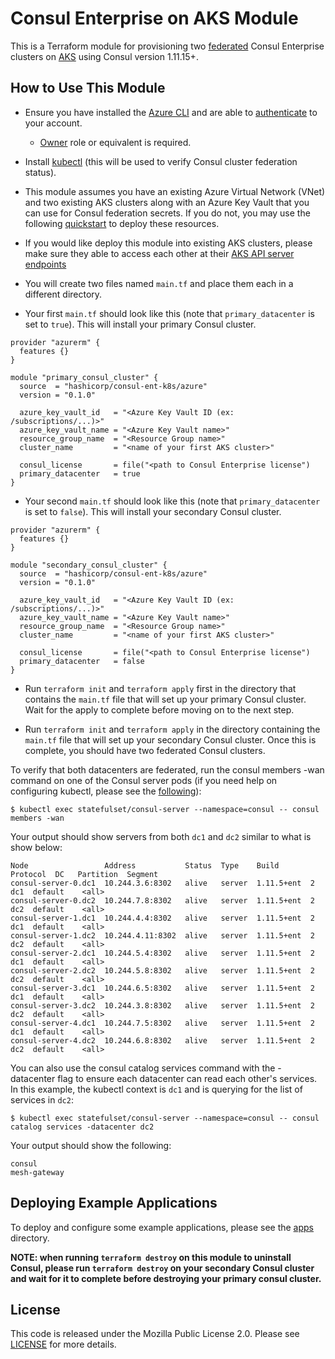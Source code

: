 # Consul Enterprise on AKS Module

This is a Terraform module for provisioning two
[federated](https://www.consul.io/docs/k8s/installation/multi-cluster) Consul
Enterprise clusters on [AKS](https://azure.microsoft.com/en-us/services/kubernetes-service/) using Consul version
1.11.15+.

## How to Use This Module

- Ensure you have installed the [Azure
  CLI](https://docs.microsoft.com/en-us/cli/azure/install-azure-cli) and are
  able to
  [authenticate](https://registry.terraform.io/providers/hashicorp/azurerm/latest/docs/guides/azure_cli)
  to your account.
  - [Owner](https://docs.microsoft.com/en-us/azure/role-based-access-control/built-in-roles#owner)
    role or equivalent is required.

- Install [kubectl](https://kubernetes.io/docs/reference/kubectl/) (this will be
  used to verify Consul cluster federation status).

- This module assumes you have an existing Azure Virtual Network (VNet) and two
  existing AKS clusters along with an Azure Key Vault that you can use for
  Consul federation secrets. If you do not, you may use the following
  [quickstart](https://github.com/hashicorp/terraform-azure-consul-ent-k8s/tree/main/examples/prereqs_quickstart)
  to deploy these resources.

- If you would like deploy this module into existing AKS clusters, please make sure they able to access each other at their [AKS API server endpoints](https://docs.microsoft.com/en-us/azure/aks/api-server-authorized-ip-ranges#overview-of-api-server-authorized-ip-ranges)

- You will create two files named `main.tf` and place them each in a different
  directory.

- Your first `main.tf` should look like this (note that `primary_datacenter` is
  set to `true`). This will install your primary Consul cluster.

```hcl
provider "azurerm" {
  features {}
}

module "primary_consul_cluster" {
  source  = "hashicorp/consul-ent-k8s/azure"
  version = "0.1.0"

  azure_key_vault_id   = "<Azure Key Vault ID (ex: /subscriptions/...)>"
  azure_key_vault_name = "<Azure Key Vault name>"
  resource_group_name  = "<Resource Group name>"
  cluster_name         = "<name of your first AKS cluster>"

  consul_license       = file("<path to Consul Enterprise license")
  primary_datacenter   = true
}
```

- Your second `main.tf` should look like this (note that `primary_datacenter` is
  set to `false`). This will install your secondary Consul cluster.

```hcl
provider "azurerm" {
  features {}
}

module "secondary_consul_cluster" {
  source  = "hashicorp/consul-ent-k8s/azure"
  version = "0.1.0"

  azure_key_vault_id   = "<Azure Key Vault ID (ex: /subscriptions/...)>"
  azure_key_vault_name = "<Azure Key Vault name>"
  resource_group_name  = "<Resource Group name>"
  cluster_name         = "<name of your first AKS cluster>"

  consul_license       = file("<path to Consul Enterprise license")
  primary_datacenter   = false
}
```

- Run `terraform init` and `terraform apply` first in the directory that
  contains the `main.tf` file that will set up your primary Consul cluster. Wait
  for the apply to complete before moving on to the next step.

- Run `terraform init` and `terraform apply` in the directory containing the
  `main.tf` file that will set up your secondary Consul cluster. Once this is
  complete, you should have two federated Consul clusters. 

To verify that both datacenters are federated, run the consul members -wan
command on one of the Consul server pods (if you need help on configuring
kubectl, please see the
[following](https://github.com/hashicorp/terraform-azure-consul-ent-k8s/blob/main/examples/prereqs_quickstart/README.md#a-note-on-using-kubectl)):

```shell
$ kubectl exec statefulset/consul-server --namespace=consul -- consul members -wan
```

Your output should show servers from both `dc1` and `dc2` similar to what is
show below:

```shell
Node                 Address           Status  Type    Build       Protocol  DC   Partition  Segment
consul-server-0.dc1  10.244.3.6:8302   alive   server  1.11.5+ent  2         dc1  default    <all>
consul-server-0.dc2  10.244.7.8:8302   alive   server  1.11.5+ent  2         dc2  default    <all>
consul-server-1.dc1  10.244.4.4:8302   alive   server  1.11.5+ent  2         dc1  default    <all>
consul-server-1.dc2  10.244.4.11:8302  alive   server  1.11.5+ent  2         dc2  default    <all>
consul-server-2.dc1  10.244.5.4:8302   alive   server  1.11.5+ent  2         dc1  default    <all>
consul-server-2.dc2  10.244.5.8:8302   alive   server  1.11.5+ent  2         dc2  default    <all>
consul-server-3.dc1  10.244.6.5:8302   alive   server  1.11.5+ent  2         dc1  default    <all>
consul-server-3.dc2  10.244.3.8:8302   alive   server  1.11.5+ent  2         dc2  default    <all>
consul-server-4.dc1  10.244.7.5:8302   alive   server  1.11.5+ent  2         dc1  default    <all>
consul-server-4.dc2  10.244.6.8:8302   alive   server  1.11.5+ent  2         dc2  default    <all>
```

You can also use the consul catalog services command with the -datacenter flag
to ensure each datacenter can read each other's services. In this example, the
kubectl context is `dc1` and is querying for the list of services in `dc2`:

```shell
$ kubectl exec statefulset/consul-server --namespace=consul -- consul catalog services -datacenter dc2
```

Your output should show the following:

```shell
consul
mesh-gateway
```

## Deploying Example Applications

To deploy and configure some example applications, please see the
[apps](https://github.com/hashicorp/terraform-azure-consul-ent-k8s/tree/main/examples/apps)
directory.

**NOTE: when running `terraform destroy` on this module to uninstall Consul,
please run `terraform destroy` on your secondary Consul cluster and wait for it
to complete before destroying your primary consul cluster.**

## License

This code is released under the Mozilla Public License 2.0. Please see
[LICENSE](https://github.com/hashicorp/terraform-azure-consul-ent-k8s/blob/main/LICENSE)
for more details.
